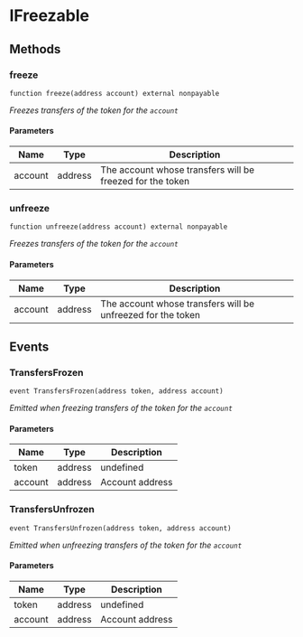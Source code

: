 # IFreezable









## Methods

### freeze

```solidity
function freeze(address account) external nonpayable
```



*Freezes transfers of the token for the `account`*

#### Parameters

| Name | Type | Description |
|---|---|---|
| account | address | The account whose transfers will be freezed for the token |

### unfreeze

```solidity
function unfreeze(address account) external nonpayable
```



*Freezes transfers of the token for the `account`*

#### Parameters

| Name | Type | Description |
|---|---|---|
| account | address | The account whose transfers will be unfreezed for the token |



## Events

### TransfersFrozen

```solidity
event TransfersFrozen(address token, address account)
```



*Emitted when freezing transfers of the token for the `account`*

#### Parameters

| Name | Type | Description |
|---|---|---|
| token  | address | undefined |
| account  | address | Account address |

### TransfersUnfrozen

```solidity
event TransfersUnfrozen(address token, address account)
```



*Emitted when unfreezing transfers of the token for the `account`*

#### Parameters

| Name | Type | Description |
|---|---|---|
| token  | address | undefined |
| account  | address | Account address |



